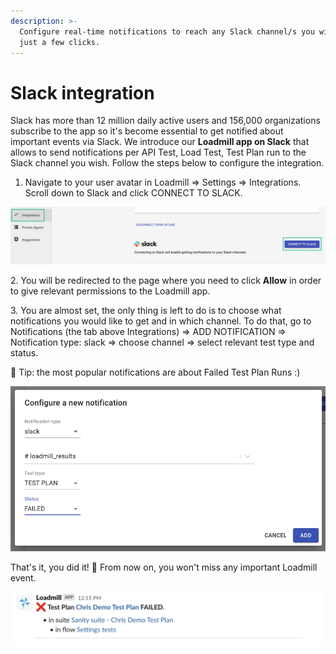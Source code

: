 ```yaml
---
description: >-
  Configure real-time notifications to reach any Slack channel/s you wish in
  just a few clicks.
---
```


# Slack integration

Slack has more than 12 million daily active users and 156,000 organizations subscribe to the app so it's become essential to get notified about important events via Slack. We introduce our **Loadmill app on Slack** that allows to send notifications per API Test, Load Test, Test Plan run to the Slack channel you wish. Follow the steps below to configure the integration.

1. Navigate to your user avatar in Loadmill => Settings => Integrations. Scroll down to Slack and click CONNECT TO SLACK.

![Connect Loadmill to your Slack workspace](../.gitbook/assets/screenshot-2021-07-14t115720.407.png)

 2\. You will be redirected to the page where you need to click **Allow** in order to give relevant permissions to the Loadmill app.

3\. You are almost set, the only thing is left to do is to choose what notifications you would like to get and in which channel. To do that, go to Notifications (the tab above Integrations) => ADD NOTIFICATION => Notification type: slack => choose channel => select relevant test type and status.

 🧠 Tip: the most popular notifications are about Failed Test Plan Runs :) 

![](../.gitbook/assets/screen-shot-2021-07-14-at-12.10.10.png)

That's it, you did it! 🎉 From now on, you won't miss any important Loadmill event.

![Loadmill notification in Slack](../.gitbook/assets/screen-shot-2021-07-14-at-12.16.21.png)
